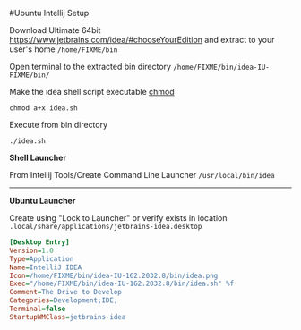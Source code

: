 #Ubuntu Intellij Setup

Download Ultimate 64bit https://www.jetbrains.com/idea/#chooseYourEdition and extract to your user's home ```/home/FIXME/bin```

Open terminal to the extracted bin directory ```/home/FIXME/bin/idea-IU-FIXME/bin/ ```

Make the idea shell script executable [chmod](http://explainshell.com/explain?cmd=chmod+a%2Bx+idea.sh)

```
chmod a+x idea.sh
```
Execute from bin directory

```
./idea.sh
```

**Shell Launcher**

From Intellij Tools/Create Command Line Launcher ```/usr/local/bin/idea```

---

**Ubuntu Launcher**

Create using "Lock to Launcher" or verify exists in location ```.local/share/applications/jetbrains-idea.desktop```

``` ini
[Desktop Entry]
Version=1.0
Type=Application
Name=IntelliJ IDEA
Icon=/home/FIXME/bin/idea-IU-162.2032.8/bin/idea.png
Exec="/home/FIXME/bin/idea-IU-162.2032.8/bin/idea.sh" %f
Comment=The Drive to Develop
Categories=Development;IDE;
Terminal=false
StartupWMClass=jetbrains-idea
```
